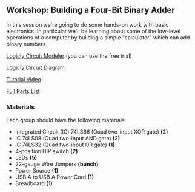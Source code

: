 ## Workshop: Building a Four-Bit Binary Adder

In this session we're going to do some hands-on work with basic electronics. In particular we'll be learning about some of the low-level operations of a computer by building a simple "calculator" which can add binary numbers.

[Logicly Circuit Modeler](http://logic.ly/) (you can use the free trial)

[Logicly Circuit Diagram](../images/4BitAdder.logicly)

[Tutorial Video](https://www.youtube.com/watch?v=wvJc9CZcvBc)

[Full Parts List](https://docs.google.com/spreadsheets/d/1-wV10ApCCj-Lsw3fW0WabhedjeGRTkniItBa-My8dns/edit#gid=0)

### Materials

Each group should have the following materials:

* Integrated Circuit (IC) 74LS86 (Quad two-input XOR gate) __(2)__
* IC 74LS08 (Quad two-input AND gate) __(2)__
* IC 74LS32 (Quad two-input OR gate) __(1)__
* 4-position DIP switch __(2)__
* LEDs __(5)__
* 22-gauge Wire Jumpers __(bunch)__
* Power Source __(1)__
* USB A to USB A Power Cord __(1)__
* Breadboard __(1)__

